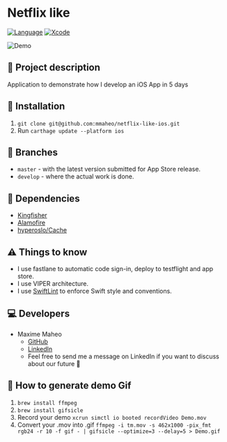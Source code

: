 # Netflix like

[![Language](https://img.shields.io/badge/Swift-4.2-brightgreen.svg)](http://swift.org)
[![Xcode](https://img.shields.io/badge/Xcode-10.0-brightgreen.svg)](https://developer.apple.com/download/more/)

![Demo](Demo.gif)

## 📖 Project description
Application to demonstrate how I develop an iOS App in 5 days

## 🔧 Installation
1. `git clone git@github.com:mmaheo/netflix-like-ios.git`
2. Run `carthage update --platform ios`

## 🌲 Branches
* `master` - with the latest version submitted for App Store release.
* `develop` - where the actual work is done.

## 🛒 Dependencies

- [Kingfisher](https://github.com/onevcat/Kingfisher)
- [Alamofire](https://github.com/Alamofire/Alamofire)
- [hyperoslo/Cache](https://github.com/hyperoslo/Cache)

## ⚠️ Things to know
* I use fastlane to automatic code sign-in, deploy to testflight and app store.
* I use VIPER architecture.
* I use [SwiftLint](https://github.com/realm/SwiftLint) to enforce Swift style and conventions.

## 💻 Developers
* Maxime Maheo
    * [GitHub](https://github.com/mmaheo)
    * [LinkedIn](https://www.linkedin.com/in/maxime-maheo-120907a8/)
    * Feel free to send me a message on LinkedIn if you want to discuss about our future 🤝

## 🌄 How to generate demo Gif
1. `brew install ffmpeg`
2. `brew install gifsicle`
3. Record your demo `xcrun simctl io booted recordVideo Demo.mov`
4. Convert your .mov into .gif `ffmpeg -i tm.mov -s 462x1000 -pix_fmt rgb24 -r 10 -f gif - | gifsicle --optimize=3 --delay=5 > Demo.gif`